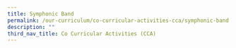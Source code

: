```yaml
---
title: Symphonic Band
permalink: /our-curriculum/co-curricular-activities-cca/symphonic-band
description: ""
third_nav_title: Co Curricular Activities (CCA)
---
```

